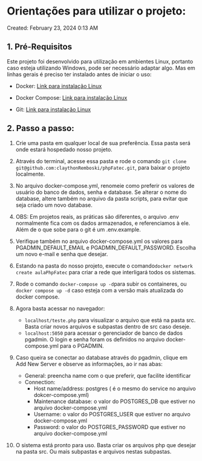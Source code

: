 # Orientações para utilizar o projeto:

Created: February 23, 2024 0:13 AM

## 1. Pré-Requisitos

Este projeto foi desenvolvido para utilização em ambientes Linux, portanto caso esteja utilizando Windows, pode ser necessário adaptar algo. Mas em linhas gerais é preciso ter instalado antes de iniciar o uso:
- Docker: [Link para instalação Linux](https://www.digitalocean.com/community/tutorials/how-to-install-and-use-docker-on-ubuntu-20-04-pt)

- Docker Compose: [Link para instalação Linux](https://www.digitalocean.com/community/tutorials/how-to-install-and-use-docker-compose-on-ubuntu-20-04-pt)

- Git: [Link para instalação Linux](https://www.atlassian.com/br/git/tutorials/install-git)

## 2. Passo a passo:

1. Crie uma pasta em qualquer local de sua preferência. Essa pasta será onde estará hospedado nosso projeto.
2. Através do terminal, acesse essa pasta e rode o comando `git clone git@github.com:claythonRemboski/phpFatec.git`, para baixar o projeto localmente.
3. No arquivo docker-compose.yml, renomeie como preferir os valores de usuário do banco de dados, senha e database. Se alterar o nome do database, altere também no arquivo da pasta scripts, para evitar que seja criado um novo database.
4. OBS: Em projetos reais, as práticas são diferentes, o arquivo .env normalmente fica com os dados armazenados, e referenciamos à ele. Além de o que sobe para o git é um .env.example.
5. Verifique também no arquivo docker-compose.yml os valores para PGADMIN_DEFAULT_EMAIL e PGADMIN_DEFAULT_PASSWORD. Escolha um novo e-mail e senha que desejar.
6. Estando na pasta do nosso projeto, execute o comando`docker network create aulaPhpFatec` para criar a rede que interligará todos os sistemas.
7. Rode o comando `docker-compose up -d`para subir os containeres, ou `docker compose up -d` caso esteja com a versão mais atualizada do docker compose.
7. Agora basta acessar no navegador:
    - `localhost/teste.php` para visualizar o arquivo que está na pasta src. Basta criar novos arquivos e subpastas dentro de src caso deseje.
    - `localhost:5050` para acessar o gerenciador de banco de dados pgadmin. O login e senha foram os definidos no arquivo docker-compose.yml para o PGADMIN.

8. Caso queira se conectar ao database através do pgadmin, clique em Add New Server e observe as informações, ao ir nas abas:
    - General: preencha name com o que preferir, que facilite identificar
    - Connection:
        - Host name/address: postgres ( é o mesmo do service no arquivo dokcer-compose.yml)
        - Maintenance database: o valor do POSTGRES_DB que estiver no arquivo docker-compose.yml
        - Username: o valor do POSTGRES_USER que estiver no arquivo docker-compose.yml
        - Password: o valor do POSTGRES_PASSWORD que estiver no arquivo docker-compose.yml 

9. O sistema está pronto para uso. Basta criar os arquivos php que desejar na pasta src. Ou mais subpastas e arquivos nestas subpastas.